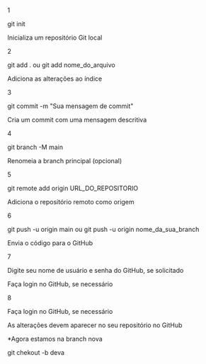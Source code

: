1



git init



Inicializa um repositório Git local



2



git add . ou git add nome\_do\_arquivo



Adiciona as alterações ao índice



3



git commit -m "Sua mensagem de commit"



Cria um commit com uma mensagem descritiva



4



git branch -M main



Renomeia a branch principal (opcional)



5



git remote add origin URL\_DO\_REPOSITORIO



Adiciona o repositório remoto como origem



6



git push -u origin main ou git push -u origin nome\_da\_sua\_branch



Envia o código para o GitHub



7



Digite seu nome de usuário e senha do GitHub, se solicitado



Faça login no GitHub, se necessário



8



Faça login no GitHub, se necessário



As alterações devem aparecer no seu repositório no GitHub



\*Agora estamos na branch nova

git chekout -b deva

